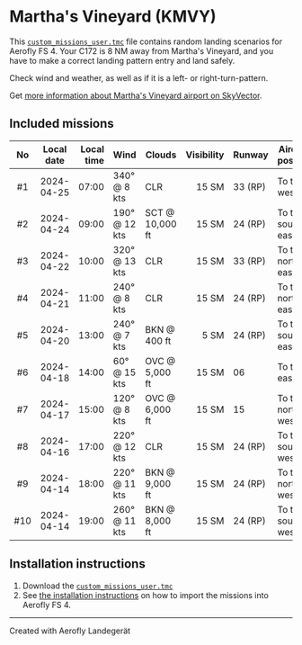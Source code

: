 # Martha's Vineyard (KMVY)

This [`custom_missions_user.tmc`](./custom_missions_user.tmc) file contains random landing scenarios for Aerofly FS 4.
Your C172 is 8 NM away from Martha's Vineyard, and you have to make a correct landing pattern entry and land safely.

Check wind and weather, as well as if it is a left- or right-turn-pattern.

Get [more information about Martha's Vineyard airport on SkyVector](https://skyvector.com/airport/KMVY).

## Included missions

| No  | Local date | Local time | Wind          | Clouds          | Visibility | Runway  | Aircraft position |
| :-: | ---------- | ---------: | ------------- | --------------- | ---------: | ------- | ----------------- |
| #1  | 2024-04-25 |      07:00 | 340° @  8 kts | CLR             |      15 SM | 33 (RP) | To the west       |
| #2  | 2024-04-24 |      09:00 | 190° @ 12 kts | SCT @ 10,000 ft |      15 SM | 24 (RP) | To the south-east |
| #3  | 2024-04-22 |      10:00 | 320° @ 13 kts | CLR             |      15 SM | 33 (RP) | To the north-east |
| #4  | 2024-04-21 |      11:00 | 240° @  8 kts | CLR             |      15 SM | 24 (RP) | To the north-east |
| #5  | 2024-04-20 |      13:00 | 240° @  7 kts | BKN @    400 ft |       5 SM | 24 (RP) | To the south-east |
| #6  | 2024-04-18 |      14:00 |  60° @ 15 kts | OVC @  5,000 ft |      15 SM | 06      | To the east       |
| #7  | 2024-04-17 |      15:00 | 120° @  8 kts | OVC @  6,000 ft |      15 SM | 15      | To the north-west |
| #8  | 2024-04-16 |      17:00 | 220° @ 12 kts | CLR             |      15 SM | 24 (RP) | To the south-west |
| #9  | 2024-04-14 |      18:00 | 220° @ 11 kts | BKN @  9,000 ft |      15 SM | 24 (RP) | To the north-west |
| #10 | 2024-04-14 |      19:00 | 260° @ 11 kts | BKN @  8,000 ft |      15 SM | 24 (RP) | To the south-west |

## Installation instructions

1. Download the [`custom_missions_user.tmc`](./custom_missions_user.tmc)
2. See [the installation instructions](https://fboes.github.io/aerofly-missions/docs/generic-installation.html) on how to import the missions into Aerofly FS 4.

---

Created with Aerofly Landegerät